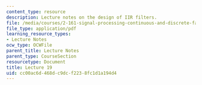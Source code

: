 ```yaml
---
content_type: resource
description: Lecture notes on the design of IIR filters.
file: /media/courses/2-161-signal-processing-continuous-and-discrete-fall-2008/cc00ac6d468dc9dcf2238fc1d1a194d4_lecture_19.pdf
file_type: application/pdf
learning_resource_types:
- Lecture Notes
ocw_type: OCWFile
parent_title: Lecture Notes
parent_type: CourseSection
resourcetype: Document
title: Lecture 19
uid: cc00ac6d-468d-c9dc-f223-8fc1d1a194d4
---
```

